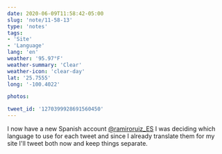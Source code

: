 ```yaml
---
date: 2020-06-09T11:58:42-05:00
slug: 'note/11-58-13'
type: 'notes'
tags:
- 'Site'
- 'Language'
lang: 'en'
weather: '95.97°F'
weather-summary: 'Clear'
weather-icon: 'clear-day'
lat: '25.7555'
long: '-100.4022'

photos:

tweet_id: '1270399928691560450'
---
```

I now have a new Spanish account [@ramiroruiz_ES](https://twitter.com/@ramiroruiz_ES) I was deciding which language to use for each tweet and since I already translate them for my site I'll tweet both now and keep things separate.  